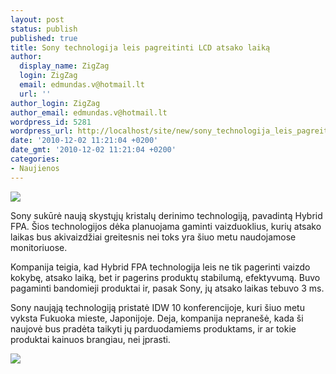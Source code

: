 ```yaml
---
layout: post
status: publish
published: true
title: Sony technologija leis pagreitinti LCD atsako laiką
author:
  display_name: ZigZag
  login: ZigZag
  email: edmundas.v@hotmail.lt
  url: ''
author_login: ZigZag
author_email: edmundas.v@hotmail.lt
wordpress_id: 5281
wordpress_url: http://localhost/site/new/sony_technologija_leis_pagreitinti_lcd_atsako_laika/
date: '2010-12-02 11:21:04 +0200'
date_gmt: '2010-12-02 11:21:04 +0200'
categories:
- Naujienos
---
```

<div class="imgright"><img src="http://www.part.lt/img/4a4fc21277b8f2f3a8fd6b9a0f8ac913502.jpg"  /></div>
<p>Sony sukūrė naują skystųjų kristalų derinimo technologiją, pavadintą Hybrid FPA. Šios technologijos dėka planuojama gaminti vaizduoklius, kurių atsako laikas bus akivaizdžiai greitesnis nei toks yra šiuo metu naudojamose monitoriuose.</p>
<p>Kompanija teigia, kad Hybrid FPA technologija leis ne tik pagerinti vaizdo kokybę, atsako laiką, bet ir pagerins produktų stabilumą, efektyvumą. Buvo pagaminti bandomieji produktai ir, pasak Sony, jų atsako laikas tebuvo 3 ms. </p>
<p>Sony naująją technologiją pristatė IDW 10 konferencijoje, kuri šiuo metu vyksta Fukuoka mieste, Japonijoje. Deja, kompanija nepranešė, kada ši naujovė bus pradėta taikyti jų parduodamiems produktams, ir ar tokie produktai kainuos brangiau, nei įprasti.</p>
<p><img src="http://www.ipix.lt/images/63586830.jpg" /></p>
